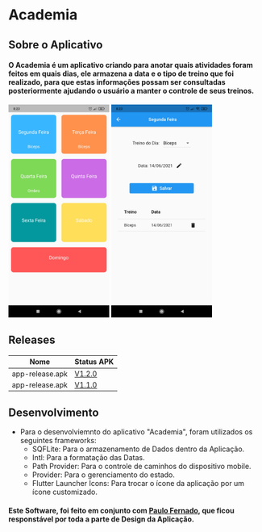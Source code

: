 # Academia
 
## Sobre o Aplicativo
 #### O Academia é um aplicativo criando para anotar quais atividades foram feitos em quais dias, ele armazena a data e o tipo de treino que foi realizado, para que estas informações possam ser consultadas posteriormente ajudando o usuário a manter o controle de seus treinos.
<div>
 <img width="200" src="./src/01.jpg">
 <img width="200" src="./src/02.jpg">
</div>

## Releases

| Nome | Status APK |
|---|---|
| app-release.apk | [V1.2.0](https://github.com/TheuFerreira/Flutter-Academia/releases/tag/V1.2.0) | 
| app-release.apk | [V1.1.0](https://github.com/TheuFerreira/Flutter-Academia/releases/tag/1.1.0) | 

## Desenvolvimento
* Para o desenvolviemnto do aplicativo "Academia", foram utilizados os seguintes frameworks:
  - SQFLite: Para o armazenamento de Dados dentro da Aplicação.
  - Intl: Para a formatação das Datas.
  - Path Provider: Para o controle de caminhos do dispositivo mobile.
  - Provider: Para o gerenciamento do estado.
  - Flutter Launcher Icons: Para trocar o ícone da aplicação por um ícone customizado. 
#### Este Software, foi feito em conjunto com [Paulo Fernado](https://www.linkedin.com/in/paulo-fernando-071bb31a9/), que ficou responstável por toda a parte de Design da Aplicação.
